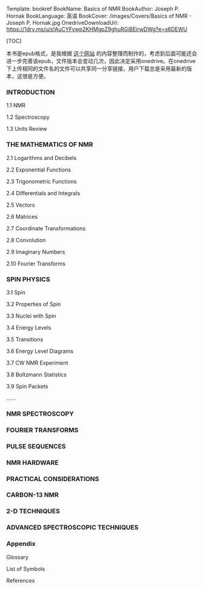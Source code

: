 Template: bookref
BookName: Basics of NMR
BookAuthor: Joseph P. Hornak
BookLanguage: 英语
BookCover: /images/Covers/Basics of NMR - Joseph P. Hornak.jpg
OnedriveDownloadUrl: https://1drv.ms/u/s!AuCYFvwp2KHMgpZ9ghuRGiBEirwDWg?e=s6DEWU



[TOC]

本书是epub格式，是我根据 [这个网站](https://www.cis.rit.edu/htbooks/nmr/inside.htm) 的内容整理而制作的，考虑到后面可能还会进一步完善该epub，文件版本会变动几次，因此决定采用onedrive。在onedrive下上传相同的文件名的文件可以共享同一分享链接，用户下载总是采用最新的版本，这很是方便。


### INTRODUCTION
1.1 NMR

1.2 Spectroscopy

1.3 Units Review

### THE MATHEMATICS OF NMR
2.1 Logarithms and Decibels

2.2 Exponential Functions

2.3 Trigonometric Functions

2.4 Differentials and Integrals

2.5 Vectors

2.6 Matrices

2.7 Coordinate Transformations

2.8 Convolution

2.9 Imaginary Numbers

2.10 Fourier Transforms

### SPIN PHYSICS
3.1 Spin

3.2 Properties of Spin

3.3 Nuclei with Spin

3.4 Energy Levels

3.5 Transitions

3.6 Energy Level Diagrams

3.7 CW NMR Experiment

3.8 Boltzmann Statistics

3.9 Spin Packets

......

### NMR SPECTROSCOPY

### FOURIER TRANSFORMS

### PULSE SEQUENCES

### NMR HARDWARE

### PRACTICAL CONSIDERATIONS

### CARBON-13 NMR

### 2-D TECHNIQUES

### ADVANCED SPECTROSCOPIC TECHNIQUES

### Appendix

Glossary

List of Symbols

References




